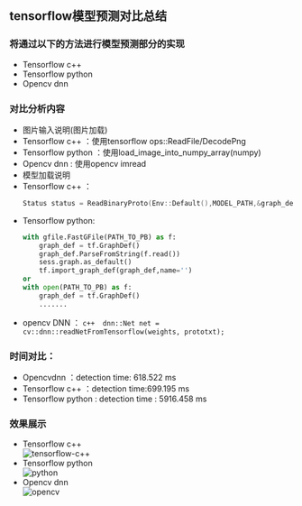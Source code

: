## tensorflow模型预测对比总结
### 将通过以下的方法进行模型预测部分的实现
* Tensorflow c++
* Tensorflow python
* Opencv dnn
### 对比分析内容
* 图片输入说明(图片加载)
 *  Tensorflow c++ ：使用tensorflow ops::ReadFile/DecodePng
 *  Tensorflow python ：使用load_image_into_numpy_array(numpy)
 *  Opencv dnn : 使用opencv imread
* 模型加载说明
 *  Tensorflow c++ ：
    ```cpp
    Status status = ReadBinaryProto(Env::Default(),MODEL_PATH,&graph_def);
    ```
 *  Tensorflow python:
    ```python
    with gfile.FastGFile(PATH_TO_PB) as f:
        graph_def = tf.GraphDef()
        graph_def.ParseFromString(f.read())
        sess.graph.as_default()
        tf.import_graph_def(graph_def,name='')
    or 
    with open(PATH_TO_PB) as f:
        graph_def = tf.GraphDef()
        .......
    ```
  *  opencv DNN ：
    ```c++ 
    dnn::Net net = cv::dnn::readNetFromTensorflow(weights, prototxt);
    ```
### 时间对比：
 *  Opencvdnn ：detection time: 618.522 ms
 *  Tensorflow c++ ：detection time:699.195 ms
 *  Tensorflow python : detection time : 5916.458 ms
### 效果展示
* Tensorflow c++ <br>
 ![tensorflow-c++](https://github.com/haosen9527/mobileNet-ssd/blob/master/result-Img/tf-c%2B%2B.png)
* Tensorflow python <br>
 ![python](https://github.com/haosen9527/mobileNet-ssd/blob/master/result-Img/tf_python.png)
* Opencv dnn <br>
 ![opencv](https://github.com/haosen9527/mobileNet-ssd/blob/master/result-Img/tf-opencv.png)

